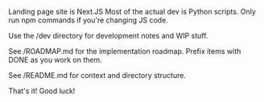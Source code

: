 Landing page site is Next.JS
Most of the actual dev is Python scripts. Only run npm commands if you're changing JS code.

Use the /dev directory for development notes and WIP stuff.

See /ROADMAP.md for the implementation roadmap. Prefix items with DONE as you work on them.

See /README.md for context and directory structure.

That's it! Good luck!

